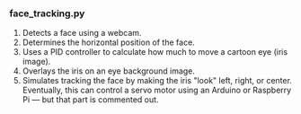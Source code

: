 ### face_tracking.py
1. Detects a face using a webcam.
2. Determines the horizontal position of the face.
3. Uses a PID controller to calculate how much to move a cartoon eye (iris image).
4. Overlays the iris on an eye background image.
5. Simulates tracking the face by making the iris "look" left, right, or center.
Eventually, this can control a servo motor using an Arduino or Raspberry Pi — but that part is commented out.
